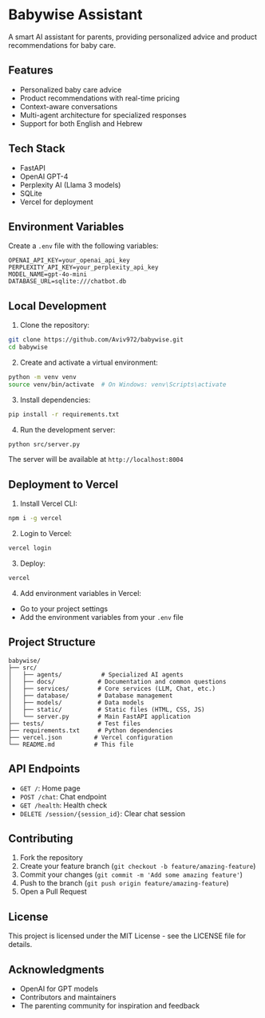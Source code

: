 # Babywise Assistant

A smart AI assistant for parents, providing personalized advice and product recommendations for baby care.

## Features

- Personalized baby care advice
- Product recommendations with real-time pricing
- Context-aware conversations
- Multi-agent architecture for specialized responses
- Support for both English and Hebrew

## Tech Stack

- FastAPI
- OpenAI GPT-4
- Perplexity AI (Llama 3 models)
- SQLite
- Vercel for deployment

## Environment Variables

Create a `.env` file with the following variables:

```env
OPENAI_API_KEY=your_openai_api_key
PERPLEXITY_API_KEY=your_perplexity_api_key
MODEL_NAME=gpt-4o-mini
DATABASE_URL=sqlite:///chatbot.db
```

## Local Development

1. Clone the repository:
```bash
git clone https://github.com/Aviv972/babywise.git
cd babywise
```

2. Create and activate a virtual environment:
```bash
python -m venv venv
source venv/bin/activate  # On Windows: venv\Scripts\activate
```

3. Install dependencies:
```bash
pip install -r requirements.txt
```

4. Run the development server:
```bash
python src/server.py
```

The server will be available at `http://localhost:8004`

## Deployment to Vercel

1. Install Vercel CLI:
```bash
npm i -g vercel
```

2. Login to Vercel:
```bash
vercel login
```

3. Deploy:
```bash
vercel
```

4. Add environment variables in Vercel:
- Go to your project settings
- Add the environment variables from your `.env` file

## Project Structure

```
babywise/
├── src/
│   ├── agents/           # Specialized AI agents
│   ├── docs/            # Documentation and common questions
│   ├── services/        # Core services (LLM, Chat, etc.)
│   ├── database/        # Database management
│   ├── models/          # Data models
│   ├── static/          # Static files (HTML, CSS, JS)
│   └── server.py        # Main FastAPI application
├── tests/               # Test files
├── requirements.txt     # Python dependencies
├── vercel.json         # Vercel configuration
└── README.md           # This file
```

## API Endpoints

- `GET /`: Home page
- `POST /chat`: Chat endpoint
- `GET /health`: Health check
- `DELETE /session/{session_id}`: Clear chat session

## Contributing

1. Fork the repository
2. Create your feature branch (`git checkout -b feature/amazing-feature`)
3. Commit your changes (`git commit -m 'Add some amazing feature'`)
4. Push to the branch (`git push origin feature/amazing-feature`)
5. Open a Pull Request

## License

This project is licensed under the MIT License - see the LICENSE file for details.

## Acknowledgments

- OpenAI for GPT models
- Contributors and maintainers
- The parenting community for inspiration and feedback 